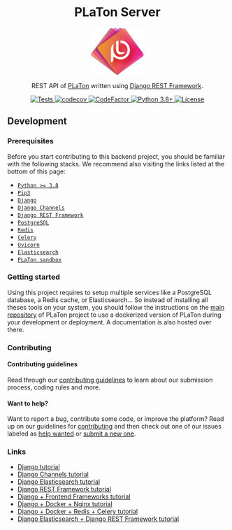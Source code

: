 <!-- markdownlint-disable MD033 -->

<h1 align="center"> PLaTon Server</h1>

<p align="center">
<img src="https://raw.githubusercontent.com/PremierLangage/platon-front/df0476c77f6bf4356700a28ae51f207c76696658/assets/images/logo/platon.svg" alt="Logo PLaTon" width="120px" />
</p>

<p align="center">
REST API of <a href="https://github.com/PremierLangage/platon">PLaTon</a> written using <a href="https://www.django-rest-framework.org">Django REST Framework</a>.
</p>

<p align="center">
    <a href="https://github.com/PremierLangage/platon-server/actions/">
        <img src="https://github.com/PremierLangage/platon-server/workflows/Tests/badge.svg" alt="Tests">
    </a>
    <a href="https://codecov.io/gh/PremierLangage/platon-server">
        <img src="https://codecov.io/gh/PremierLangage/platon-server/branch/master/graph/badge.svg" alt="codecov">
    </a>
    <a href="https://www.codefactor.io/repository/github/premierlangage/platon-server/overview/master">
        <img src="https://www.codefactor.io/repository/github/premierlangage/platon-server/badge/master" alt="CodeFactor">
    </a>
    <a href="#">
        <img src="https://img.shields.io/badge/python-3.8+-brightgreen.svg" alt="Python 3.8+"/>
    </a>
    <a href="https://github.com/PremierLangage/platon-server/blob/master/LICENSE">
        <img src="https://img.shields.io/badge/license-CeCILL--B-green" alt="License">
    </a>
</p>

## Development

### Prerequisites

Before you start contributing to this backend project, you should be familiar with the following stacks. We recommend also visiting the links listed at the bottom of this page:

- [`Python >= 3.8`](https://www.python.org/)
- [`Pip3`](https://pip.pypa.io/en/stable/installing/)
- [`Django`](https://pip.pypa.io/en/stable/installing/)
- [`Django Channels`](https://channels.readthedocs.io/en/stable/index.html)
- [`Django REST Framework`](https://www.django-rest-framework.org)
- [`PostgreSQL`](https://www.postgresql.org)
- [`Redis`](https://redis.io)
- [`Celery`](https://docs.celeryproject.org/en/stable/)
- [`Uvicorn`](https://www.uvicorn.org)
- [`Elasticsearch`](https://django-elasticsearch-dsl.readthedocs.io/en/latest/quickstart.html)
- [`PLaTon sandbox`](https://github.com/PremierLangage/sandbox)

### Getting started

Using this project requires to setup multiple services like a PostgreSQL database, a Redis cache, or Elasticsearch... So instead of installing all theses tools on your system, you should follow the instructions on the
[main repository](https://github.com/PremierLangage/platon) of PLaTon project to use a dockerized version of PLaTon during your development or deployment. A documentation is also hosted over there.

### Contributing

#### Contributing guidelines

Read through our [contributing guidelines](https://github.com/PremierLangage/platon/blob/master/CONTRIBUTING.md) to learn about our submission process, coding rules and more.

#### Want to help?

Want to report a bug, contribute some code, or improve the platform? Read up on our guidelines for
[contributing](https://github.com/PremierLangage/platon/blob/master/CONTRIBUTING.md) and then check out one of our issues labeled as [help wanted](https://github.com/PremierLangage/platon/labels/help%20wanted) or
[submit a new one](https://github.com/PremierLangage/platon/issues).

### Links

- [Django tutorial](https://docs.djangoproject.com/en/3.1/intro/tutorial01/)
- [Django Channels tutorial](https://www.tutorialdocs.com/tutorial/django-channels/introduction.html)
- [Django Elasticsearch tutorial](https://apirobot.me/posts/django-elasticsearch-searching-for-awesome-ted-talks)
- [Django REST Framework tutorial](https://www.django-rest-framework.org)
- [Django + Frontend Frameworks tutorial](https://testdriven.io/blog/django-spa-auth/#conclusion)
- [Django + Docker + Nginx tutorial](https://medium.com/bb-tutorials-and-thoughts/how-to-serve-angular-application-with-nginx-and-docker-3af45be5b854)
- [Django + Docker + Redis + Celery tutorial](https://soshace.com/dockerizing-django-with-postgres-redis-and-celery/)
- [Django Elasticsearch + Django REST Framework tutorial](https://www.merixstudio.com/blog/elasticsearch-django-rest-framework/)
